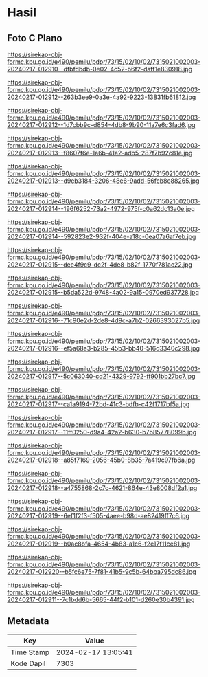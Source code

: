 # Hasil

## Foto C Plano

https://sirekap-obj-formc.kpu.go.id/e490/pemilu/pdpr/73/15/02/10/02/7315021002003-20240217-012910--dfbfdbdb-0e02-4c52-b6f2-daff1e830918.jpg

https://sirekap-obj-formc.kpu.go.id/e490/pemilu/pdpr/73/15/02/10/02/7315021002003-20240217-012912--263b3ee9-0a3e-4a92-9223-13831fb61812.jpg

https://sirekap-obj-formc.kpu.go.id/e490/pemilu/pdpr/73/15/02/10/02/7315021002003-20240217-012912--1d7cbb9c-d854-4db8-9b90-11a7e6c3fad6.jpg

https://sirekap-obj-formc.kpu.go.id/e490/pemilu/pdpr/73/15/02/10/02/7315021002003-20240217-012913--f8607f6e-1a6b-41a2-adb5-287f7b92c81e.jpg

https://sirekap-obj-formc.kpu.go.id/e490/pemilu/pdpr/73/15/02/10/02/7315021002003-20240217-012913--d9eb3184-3206-48e6-9add-56fcb8e88265.jpg

https://sirekap-obj-formc.kpu.go.id/e490/pemilu/pdpr/73/15/02/10/02/7315021002003-20240217-012914--196f6252-73a2-4972-975f-c0a62dc13a0e.jpg

https://sirekap-obj-formc.kpu.go.id/e490/pemilu/pdpr/73/15/02/10/02/7315021002003-20240217-012914--592823e2-932f-404e-a18c-0ea07a6af7eb.jpg

https://sirekap-obj-formc.kpu.go.id/e490/pemilu/pdpr/73/15/02/10/02/7315021002003-20240217-012915--dee4f9c9-dc2f-4de8-b82f-1770f781ac22.jpg

https://sirekap-obj-formc.kpu.go.id/e490/pemilu/pdpr/73/15/02/10/02/7315021002003-20240217-012915--b5da522d-9748-4a02-9a15-0970ed937728.jpg

https://sirekap-obj-formc.kpu.go.id/e490/pemilu/pdpr/73/15/02/10/02/7315021002003-20240217-012916--71c90e2d-2de8-4d9c-a7b2-0266393027b5.jpg

https://sirekap-obj-formc.kpu.go.id/e490/pemilu/pdpr/73/15/02/10/02/7315021002003-20240217-012916--ef5a68a3-b285-45b3-bb40-516d3340c298.jpg

https://sirekap-obj-formc.kpu.go.id/e490/pemilu/pdpr/73/15/02/10/02/7315021002003-20240217-012917--5c063040-cd21-4329-9792-ff901bb27bc7.jpg

https://sirekap-obj-formc.kpu.go.id/e490/pemilu/pdpr/73/15/02/10/02/7315021002003-20240217-012917--ca1a9194-72bd-41c3-bdfb-c42f1717bf5a.jpg

https://sirekap-obj-formc.kpu.go.id/e490/pemilu/pdpr/73/15/02/10/02/7315021002003-20240217-012917--11ff0250-d9a4-42a2-b630-b7b85778099b.jpg

https://sirekap-obj-formc.kpu.go.id/e490/pemilu/pdpr/73/15/02/10/02/7315021002003-20240217-012918--a85f7169-2056-45b0-8b35-7a419c97fb6a.jpg

https://sirekap-obj-formc.kpu.go.id/e490/pemilu/pdpr/73/15/02/10/02/7315021002003-20240217-012918--a4755868-2c7c-4621-864e-43e8008df2a1.jpg

https://sirekap-obj-formc.kpu.go.id/e490/pemilu/pdpr/73/15/02/10/02/7315021002003-20240217-012919--6ef1f2f3-f505-4aee-b98d-ae82419ff7c6.jpg

https://sirekap-obj-formc.kpu.go.id/e490/pemilu/pdpr/73/15/02/10/02/7315021002003-20240217-012919--b0ac8bfa-4654-4b83-a1c6-f2e17f11ce81.jpg

https://sirekap-obj-formc.kpu.go.id/e490/pemilu/pdpr/73/15/02/10/02/7315021002003-20240217-012920--b5fc6e75-7f81-41b5-9c5b-64bba795dc86.jpg

https://sirekap-obj-formc.kpu.go.id/e490/pemilu/pdpr/73/15/02/10/02/7315021002003-20240217-012911--7c1bdd6b-5665-44f2-b101-d260e30b4391.jpg


## Metadata

| Key        | Value               |
| ---------- | ------------------- |
| Time Stamp | 2024-02-17 13:05:41 |
| Kode Dapil | 7303                |



